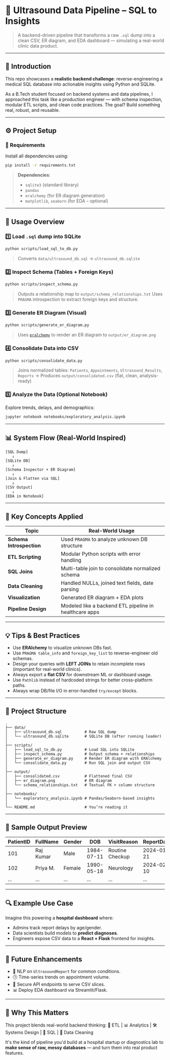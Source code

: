 # 🩻 Ultrasound Data Pipeline – SQL to Insights

> A backend-driven pipeline that transforms a raw `.sql` dump into a clean CSV, ER diagram, and EDA dashboard — simulating a real-world clinic data product.

---

## 📌 Introduction

This repo showcases a **realistic backend challenge**: reverse-engineering a medical SQL database into actionable insights using Python and SQLite.

As a B.Tech student focused on backend systems and data pipelines, I approached this task like a production engineer — with schema inspection, modular ETL scripts, and clean code practices. The goal? Build something real, robust, and reusable.

---

## ⚙️ Project Setup

### 🧾 Requirements

Install all dependencies using:

```bash
pip install -r requirements.txt
```

> **Dependencies**:
>
> - `sqlite3` (standard library)
> - `pandas`
> - `eralchemy` (for ER diagram generation)
> - `matplotlib`, `seaborn` (for EDA – optional)

---

## 🧱 Usage Overview

### 1️⃣ Load `.sql` dump into SQLite

```bash
python scripts/load_sql_to_db.py
```

> Converts `data/ultrasound_db.sql` → `ultrasound_db.sqlite`

### 2️⃣ Inspect Schema (Tables + Foreign Keys)

```bash
python scripts/inspect_schema.py
```

> Outputs a relationship map to `output/schema_relationships.txt`
> Uses `PRAGMA` introspection to extract foreign keys and structure.

### 3️⃣ Generate ER Diagram (Visual)

```bash
python scripts/generate_er_diagram.py
```

> Uses [`eralchemy`](https://github.com/Alexis-benoist/eralchemy) to render an ER diagram to `output/er_diagram.png`

### 4️⃣ Consolidate Data into CSV

```bash
python scripts/consolidate_data.py
```

> Joins normalized tables:
> `Patients`, `Appointments`, `Ultrasound_Results`, `Reports`
> → Produces `output/consolidated.csv` (flat, clean, analysis-ready)

### 5️⃣ Analyze the Data (Optional Notebook)

Explore trends, delays, and demographics:

```bash
jupyter notebook notebooks/exploratory_analysis.ipynb
```

---

## 📊 System Flow (Real-World Inspired)

```text
[SQL Dump]
   ↓
[SQLite DB]
   ↓
[Schema Inspector + ER Diagram]
   ↓
[Join & Flatten via SQL]
   ↓
[CSV Output]
   ↓
[EDA in Notebook]
```

---

## 🧠 Key Concepts Applied

| Topic                    | Real-World Usage                                       |
| ------------------------ | ------------------------------------------------------ |
| **Schema Introspection** | Used `PRAGMA` to analyze unknown DB structure          |
| **ETL Scripting**        | Modular Python scripts with error handling             |
| **SQL Joins**            | Multi-table join to consolidate normalized schema      |
| **Data Cleaning**        | Handled NULLs, joined text fields, date parsing        |
| **Visualization**        | Generated ER diagram + EDA plots                       |
| **Pipeline Design**      | Modeled like a backend ETL pipeline in healthcare apps |

---

## 💡 Tips & Best Practices

- Use **ERAlchemy** to visualize unknown DBs fast.
- Use `PRAGMA table_info` and `foreign_key_list` to reverse-engineer old schemas.
- Design your queries with **LEFT JOINs** to retain incomplete rows (important for real-world clinics).
- Always export a **flat CSV** for downstream ML or dashboard usage.
- Use `Pathlib` instead of hardcoded strings for better cross-platform paths.
- Always wrap DB/file I/O in error-handled `try/except` blocks.

---

## 📂 Project Structure

```
.
├── data/
│   ├── ultrasound_db.sql          # Raw SQL dump
│   └── ultrasound_db.sqlite       # SQLite DB (after running loader)
│
├── scripts/
│   ├── load_sql_to_db.py          # Load SQL into SQLite
│   ├── inspect_schema.py          # Output schema + relationships
│   ├── generate_er_diagram.py     # Render ER diagram with ERAlchemy
│   └── consolidate_data.py        # Run SQL join and output CSV
│
├── output/
│   ├── consolidated.csv           # Flattened final CSV
│   ├── er_diagram.png             # ER diagram
│   └── schema_relationships.txt   # Textual FK + column structure
│
├── notebooks/
│   └── exploratory_analysis.ipynb # Pandas/Seaborn-based insights
│
└── README.md                      # You’re reading it
```

---

## 🧪 Sample Output Preview

| PatientID | FullName  | Gender | DOB        | VisitReason     | ReportDate | DaysToReport |
| --------- | --------- | ------ | ---------- | --------------- | ---------- | ------------ |
| 101       | Raj Kumar | Male   | 1984-07-11 | Routine Checkup | 2024-01-21 | 5            |
| 102       | Priya M.  | Female | 1990-05-18 | Neurology       | 2024-02-10 | 12           |
| ...       | ...       | ...    | ...        | ...             | ...        | ...          |

---

## 🔍 Example Use Case

Imagine this powering a **hospital dashboard** where:

- Admins track report delays by age/gender.
- Data scientists build models to **predict diagnoses**.
- Engineers expose CSV data to a **React + Flask** frontend for insights.

---

## 🚀 Future Enhancements

- 🧠 NLP on `UltrasoundReport` for common conditions.
- 🕒 Time-series trends on appointment volume.
- 🔐 Secure API endpoints to serve CSV slices.
- 📊 Deploy EDA dashboard via Streamlit/Flask.

---

## 🙌 Why This Matters

This project blends real-world backend thinking:
🔄 ETL | 📊 Analytics | 🛠️ Systems Design | 🧠 SQL | 🧹 Data Cleaning

It's the kind of pipeline you'd build at a hospital startup or diagnostics lab to **make sense of raw, messy databases** — and turn them into real product features.

```

```
